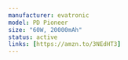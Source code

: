 ```yaml
---
manufacturer: evatronic
model: PD Pioneer
size: "60W, 20000mAh"
status: active
links: [https://amzn.to/3NEdHT3]
---
```

